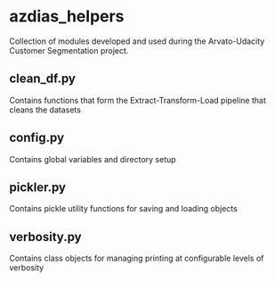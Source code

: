 # azdias_helpers

Collection of modules developed and used during the Arvato-Udacity Customer Segmentation project.

## clean_df.py

Contains functions that form the Extract-Transform-Load pipeline that cleans the datasets

## config.py

Contains global variables and directory setup

## pickler.py

Contains pickle utility functions for saving and loading objects

## verbosity.py

Contains class objects for managing printing at configurable levels of verbosity